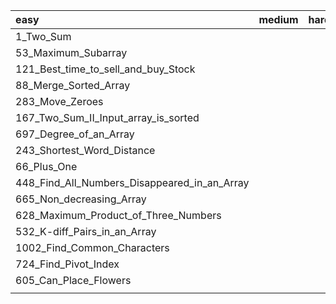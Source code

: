 | easy                                         | medium | hard |
| :------------------------------------------- | ------ | ---- |
| 1_Two_Sum                                    |        |      |
| 53_Maximum_Subarray                          |        |      |
| 121_Best_time_to_sell_and_buy_Stock          |        |      |
| 88_Merge_Sorted_Array                        |        |      |
| 283_Move_Zeroes                              |        |      |
| 167_Two_Sum_II_Input_array_is_sorted         |        |      |
| 697_Degree_of_an_Array                       |        |      |
| 243_Shortest_Word_Distance                   |        |      |
| 66_Plus_One                                  |        |      |
| 448_Find_All_Numbers_Disappeared_in_an_Array |        |      |
| 665_Non_decreasing_Array                     |        |      |
| 628_Maximum_Product_of_Three_Numbers         |        |      |
| 532_K-diff_Pairs_in_an_Array                 |        |      |
| 1002_Find_Common_Characters                  |        |      |
| 724_Find_Pivot_Index                         |        |      |
| 605_Can_Place_Flowers                        |        |      |
|                                              |        |      |



